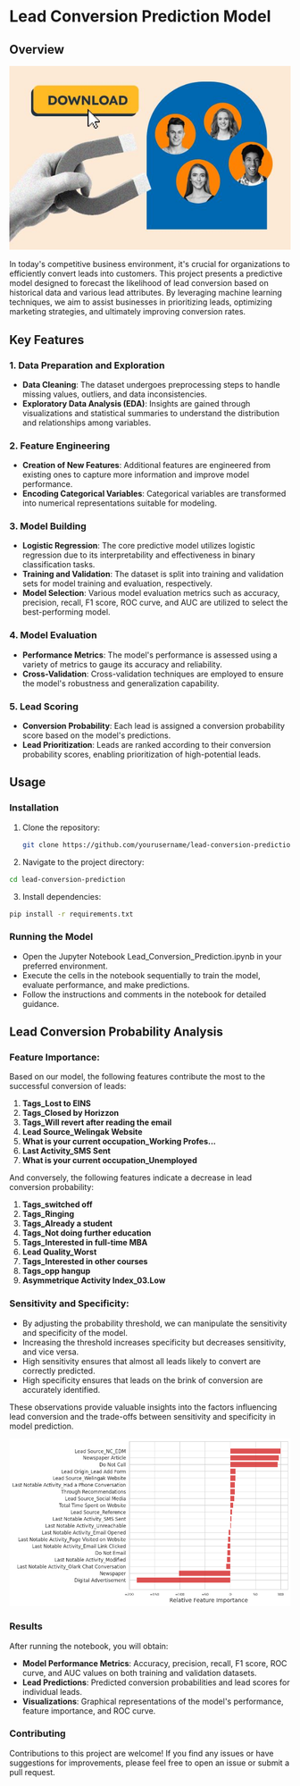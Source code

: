 # Lead Conversion Prediction Model

## Overview
![Lead Conversion](lc.JPG)

In today's competitive business environment, it's crucial for organizations to efficiently convert leads into customers. This project presents a predictive model designed to forecast the likelihood of lead conversion based on historical data and various lead attributes. By leveraging machine learning techniques, we aim to assist businesses in prioritizing leads, optimizing marketing strategies, and ultimately improving conversion rates.

## Key Features

### 1. Data Preparation and Exploration

- **Data Cleaning**: The dataset undergoes preprocessing steps to handle missing values, outliers, and data inconsistencies.
- **Exploratory Data Analysis (EDA)**: Insights are gained through visualizations and statistical summaries to understand the distribution and relationships among variables.

### 2. Feature Engineering

- **Creation of New Features**: Additional features are engineered from existing ones to capture more information and improve model performance.
- **Encoding Categorical Variables**: Categorical variables are transformed into numerical representations suitable for modeling.

### 3. Model Building

- **Logistic Regression**: The core predictive model utilizes logistic regression due to its interpretability and effectiveness in binary classification tasks.
- **Training and Validation**: The dataset is split into training and validation sets for model training and evaluation, respectively.
- **Model Selection**: Various model evaluation metrics such as accuracy, precision, recall, F1 score, ROC curve, and AUC are utilized to select the best-performing model.

### 4. Model Evaluation

- **Performance Metrics**: The model's performance is assessed using a variety of metrics to gauge its accuracy and reliability.
- **Cross-Validation**: Cross-validation techniques are employed to ensure the model's robustness and generalization capability.

### 5. Lead Scoring

- **Conversion Probability**: Each lead is assigned a conversion probability score based on the model's predictions.
- **Lead Prioritization**: Leads are ranked according to their conversion probability scores, enabling prioritization of high-potential leads.

## Usage

### Installation

1. Clone the repository:

   ```bash
   git clone https://github.com/yourusername/lead-conversion-prediction.git


2. Navigate to the project directory:

```bash
cd lead-conversion-prediction
```

3. Install dependencies:
```bash
pip install -r requirements.txt
```




### Running the Model
- Open the Jupyter Notebook Lead_Conversion_Prediction.ipynb in your preferred environment.
- Execute the cells in the notebook sequentially to train the model, evaluate performance, and make predictions.
- Follow the instructions and comments in the notebook for detailed guidance.

## Lead Conversion Probability Analysis

### Feature Importance:

Based on our model, the following features contribute the most to the successful conversion of leads:

1. **Tags_Lost to EINS**
2. **Tags_Closed by Horizzon**
3. **Tags_Will revert after reading the email**
4. **Lead Source_Welingak Website**
5. **What is your current occupation_Working Profes...**
6. **Last Activity_SMS Sent**
7. **What is your current occupation_Unemployed**

And conversely, the following features indicate a decrease in lead conversion probability:

1. **Tags_switched off**
2. **Tags_Ringing**
3. **Tags_Already a student**
4. **Tags_Not doing further education**
5. **Tags_Interested in full-time MBA**
6. **Lead Quality_Worst**
7. **Tags_Interested in other courses**
8. **Tags_opp hangup**
9. **Asymmetrique Activity Index_03.Low**

### Sensitivity and Specificity:

- By adjusting the probability threshold, we can manipulate the sensitivity and specificity of the model. 
- Increasing the threshold increases specificity but decreases sensitivity, and vice versa.
- High sensitivity ensures that almost all leads likely to convert are correctly predicted.
- High specificity ensures that leads on the brink of conversion are accurately identified.

These observations provide valuable insights into the factors influencing lead conversion and the trade-offs between sensitivity and specificity in model prediction.

![Relative Importance of Features](relative_imp_feature.png)


### Results
After running the notebook, you will obtain:

- **Model Performance Metrics**: Accuracy, precision, recall, F1 score, ROC curve, and AUC values on both training and validation datasets.
- **Lead Predictions**: Predicted conversion probabilities and lead scores for individual leads.
- **Visualizations**: Graphical representations of the model's performance, feature importance, and ROC curve.


### Contributing
Contributions to this project are welcome! If you find any issues or have suggestions for improvements, please feel free to open an issue or submit a pull request.


